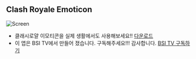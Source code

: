 ## Clash Royale Emoticon

![Screen](https://bsitv.github.io/clashemoticon/screen.PNG)

* 클래시로얄 이모티콘을 실제 생활에서도 사용해보세요!!
[다운로드](https://bsitv.github.io/clashemoticon/emoticon.apk)
* 이 앱은 BSI TV에서 만들어 졌습니다. 구독해주세요!!! 감사합니다.
[BSI TV 구독하기](https://www.youtube.com/channel/UCOLzKrg9PnyYlVmjSXGlMcg?sub_confirmation=1 )

